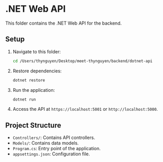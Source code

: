 # .NET Web API

This folder contains the .NET Web API for the backend.

## Setup

1. Navigate to this folder:
   ```bash
   cd /Users/thynguyen/Desktop/meet-thynguyen/backend/dotnet-api
   ```

2. Restore dependencies:
   ```bash
   dotnet restore
   ```

3. Run the application:
   ```bash
   dotnet run
   ```

4. Access the API at `https://localhost:5001` or `http://localhost:5000`.

## Project Structure

- `Controllers/`: Contains API controllers.
- `Models/`: Contains data models.
- `Program.cs`: Entry point of the application.
- `appsettings.json`: Configuration file.
